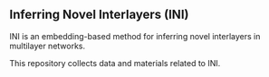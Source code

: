 ## Inferring Novel Interlayers (INI)

 INI is an embedding-based method for inferring novel interlayers in multilayer networks.

 This repository collects data and materials related to INI.
